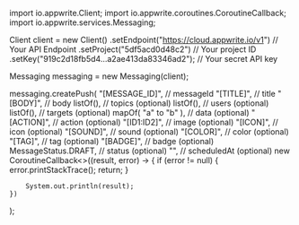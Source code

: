 import io.appwrite.Client;
import io.appwrite.coroutines.CoroutineCallback;
import io.appwrite.services.Messaging;

Client client = new Client()
    .setEndpoint("https://cloud.appwrite.io/v1") // Your API Endpoint
    .setProject("5df5acd0d48c2") // Your project ID
    .setKey("919c2d18fb5d4...a2ae413da83346ad2"); // Your secret API key

Messaging messaging = new Messaging(client);

messaging.createPush(
    "[MESSAGE_ID]", // messageId
    "[TITLE]", // title
    "[BODY]", // body
    listOf(), // topics (optional)
    listOf(), // users (optional)
    listOf(), // targets (optional)
    mapOf( "a" to "b" ), // data (optional)
    "[ACTION]", // action (optional)
    "[ID1:ID2]", // image (optional)
    "[ICON]", // icon (optional)
    "[SOUND]", // sound (optional)
    "[COLOR]", // color (optional)
    "[TAG]", // tag (optional)
    "[BADGE]", // badge (optional)
    MessageStatus.DRAFT, // status (optional)
    "", // scheduledAt (optional)
    new CoroutineCallback<>((result, error) -> {
        if (error != null) {
            error.printStackTrace();
            return;
        }

        System.out.println(result);
    })
);

